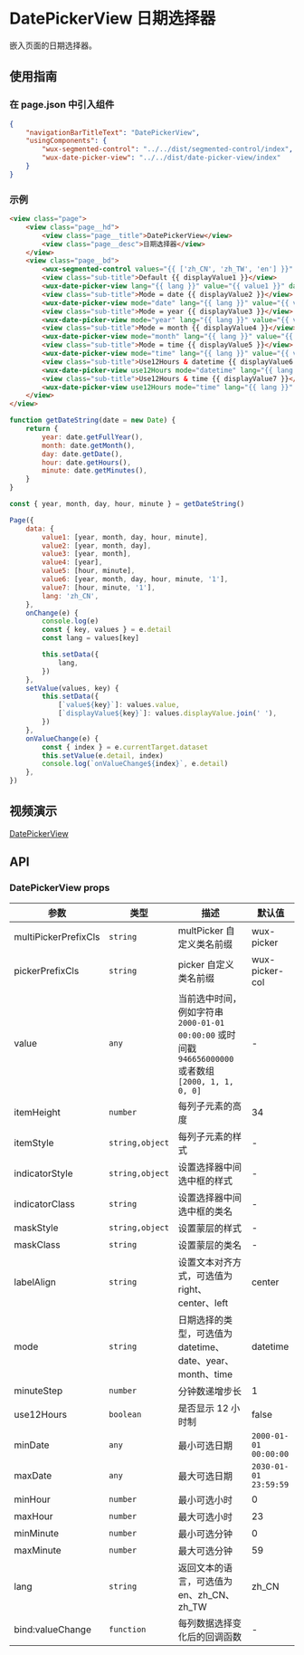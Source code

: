 # DatePickerView 日期选择器

嵌入页面的日期选择器。

## 使用指南

### 在 page.json 中引入组件

```json
{
    "navigationBarTitleText": "DatePickerView",
    "usingComponents": {
        "wux-segmented-control": "../../dist/segmented-control/index",
        "wux-date-picker-view": "../../dist/date-picker-view/index"
    }
}
```

### 示例

```html
<view class="page">
    <view class="page__hd">
        <view class="page__title">DatePickerView</view>
        <view class="page__desc">日期选择器</view>
    </view>
    <view class="page__bd">
        <wux-segmented-control values="{{ ['zh_CN', 'zh_TW', 'en'] }}" bind:change="onChange" />
        <view class="sub-title">Default {{ displayValue1 }}</view>
        <wux-date-picker-view lang="{{ lang }}" value="{{ value1 }}" data-index="1" bind:valueChange="onValueChange" />
        <view class="sub-title">Mode = date {{ displayValue2 }}</view>
        <wux-date-picker-view mode="date" lang="{{ lang }}" value="{{ value2 }}" data-index="2" bind:valueChange="onValueChange" />
        <view class="sub-title">Mode = year {{ displayValue3 }}</view>
        <wux-date-picker-view mode="year" lang="{{ lang }}" value="{{ value3 }}" data-index="3" bind:valueChange="onValueChange" />
        <view class="sub-title">Mode = month {{ displayValue4 }}</view>
        <wux-date-picker-view mode="month" lang="{{ lang }}" value="{{ value4 }}" data-index="4" bind:valueChange="onValueChange" />
        <view class="sub-title">Mode = time {{ displayValue5 }}</view>
        <wux-date-picker-view mode="time" lang="{{ lang }}" value="{{ value5 }}" data-index="5" bind:valueChange="onValueChange" />
        <view class="sub-title">Use12Hours & datetime {{ displayValue6 }}</view>
        <wux-date-picker-view use12Hours mode="datetime" lang="{{ lang }}" value="{{ value6 }}" data-index="6" bind:valueChange="onValueChange" />
        <view class="sub-title">Use12Hours & time {{ displayValue7 }}</view>
        <wux-date-picker-view use12Hours mode="time" lang="{{ lang }}" value="{{ value7 }}" data-index="7" bind:valueChange="onValueChange" />
    </view>
</view>

```

```js
function getDateString(date = new Date) {
    return {
        year: date.getFullYear(),
        month: date.getMonth(),
        day: date.getDate(),
        hour: date.getHours(),
        minute: date.getMinutes(),
    }
}

const { year, month, day, hour, minute } = getDateString()

Page({
	data: {
        value1: [year, month, day, hour, minute],
        value2: [year, month, day],
        value3: [year, month],
        value4: [year],
        value5: [hour, minute],
        value6: [year, month, day, hour, minute, '1'],
        value7: [hour, minute, '1'],
        lang: 'zh_CN',
	},
    onChange(e) {
        console.log(e)
        const { key, values } = e.detail
        const lang = values[key]

        this.setData({
            lang,
        })
    },
    setValue(values, key) {
        this.setData({
            [`value${key}`]: values.value,
            [`displayValue${key}`]: values.displayValue.join(' '),
        })
    },
    onValueChange(e) {
        const { index } = e.currentTarget.dataset
        this.setValue(e.detail, index)
        console.log(`onValueChange${index}`, e.detail)
    },
})

```

## 视频演示

[DatePickerView](./_media/date-picker-view.mp4 ':include :type=iframe width=375px height=667px')

## API

### DatePickerView props

| 参数 | 类型 | 描述 | 默认值 |
| --- | --- | --- | --- |
| multiPickerPrefixCls | `string` | multPicker 自定义类名前缀 | wux-picker |
| pickerPrefixCls | `string` | picker 自定义类名前缀 | wux-picker-col |
| value | `any` | 当前选中时间，例如字符串 `2000-01-01 00:00:00` 或时间戳 `946656000000` 或者数组 `[2000, 1, 1, 0, 0]` | - |
| itemHeight | `number` | 每列子元素的高度 | 34 |
| itemStyle | `string,object` | 每列子元素的样式 | - |
| indicatorStyle | `string,object` | 设置选择器中间选中框的样式 | - |
| indicatorClass | `string` | 设置选择器中间选中框的类名 | - |
| maskStyle | `string,object` | 设置蒙层的样式 | - |
| maskClass | `string` | 设置蒙层的类名 | - |
| labelAlign | `string` | 设置文本对齐方式，可选值为 right、center、left | center |
| mode | `string` | 日期选择的类型，可选值为 datetime、date、year、month、time | datetime |
| minuteStep | `number` | 分钟数递增步长 | 1 |
| use12Hours | `boolean` | 是否显示 12 小时制 | false |
| minDate | `any` | 最小可选日期 | `2000-01-01 00:00:00` |
| maxDate | `any` | 最大可选日期 | `2030-01-01 23:59:59` |
| minHour | `number` | 最小可选小时 | 0 |
| maxHour | `number` | 最大可选小时 | 23 |
| minMinute | `number` | 最小可选分钟 | 0 |
| maxMinute | `number` | 最大可选分钟 | 59 |
| lang | `string` | 返回文本的语言，可选值为 en、zh_CN、zh_TW | zh_CN |
| bind:valueChange | `function` | 每列数据选择变化后的回调函数 | - |
